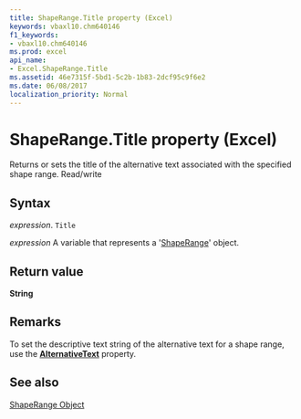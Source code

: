 ```yaml
---
title: ShapeRange.Title property (Excel)
keywords: vbaxl10.chm640146
f1_keywords:
- vbaxl10.chm640146
ms.prod: excel
api_name:
- Excel.ShapeRange.Title
ms.assetid: 46e7315f-5bd1-5c2b-1b83-2dcf95c9f6e2
ms.date: 06/08/2017
localization_priority: Normal
---
```



# ShapeRange.Title property (Excel)

Returns or sets the title of the alternative text associated with the specified shape range. Read/write


## Syntax

_expression_. `Title`

_expression_ A variable that represents a '[ShapeRange](Excel.ShapeRange.md)' object.


## Return value

 **String**


## Remarks

To set the descriptive text string of the alternative text for a shape range, use the  **[AlternativeText](Excel.ShapeRange.AlternativeText.md)** property.


## See also


[ShapeRange Object](Excel.ShapeRange.md)

